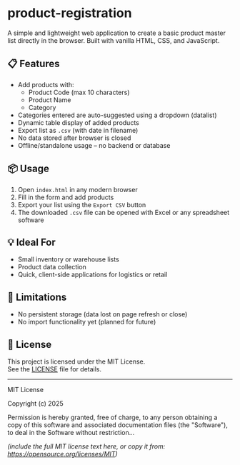 # product-registration

A simple and lightweight web application to create a basic product master list directly in the browser. Built with vanilla HTML, CSS, and JavaScript.

## 📋 Features

- Add products with:
  - Product Code (max 10 characters)
  - Product Name
  - Category
- Categories entered are auto-suggested using a dropdown (datalist)
- Dynamic table display of added products
- Export list as `.csv` (with date in filename)
- No data stored after browser is closed
- Offline/standalone usage – no backend or database

## 📦 Usage

1. Open `index.html` in any modern browser
2. Fill in the form and add products
3. Export your list using the `Export CSV` button
4. The downloaded `.csv` file can be opened with Excel or any spreadsheet software

## 💡 Ideal For

- Small inventory or warehouse lists
- Product data collection
- Quick, client-side applications for logistics or retail

## 🚫 Limitations

- No persistent storage (data lost on page refresh or close)
- No import functionality yet (planned for future)

## 📄 License

This project is licensed under the MIT License.  
See the [LICENSE](LICENSE) file for details.

---

MIT License

Copyright (c) 2025

Permission is hereby granted, free of charge, to any person obtaining a copy
of this software and associated documentation files (the "Software"), to deal
in the Software without restriction...

_(include the full MIT license text here, or copy it from: https://opensource.org/licenses/MIT)_
